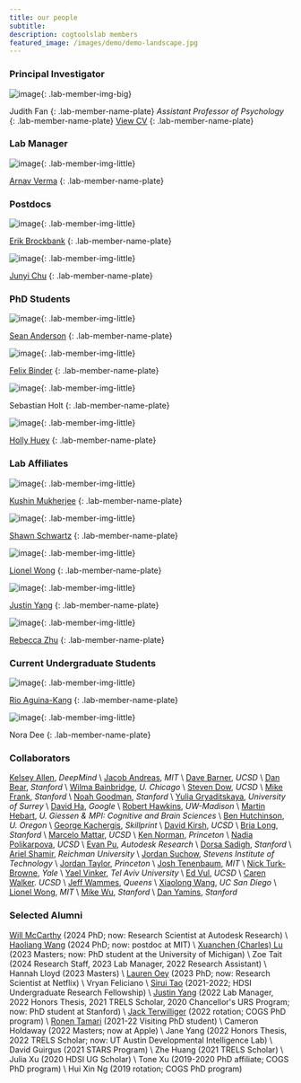 ```yaml
---
title: our people
subtitle: 
description: cogtoolslab members
featured_image: /images/demo/demo-landscape.jpg
---
```


### Principal Investigator

![image]({{site.baseurl}}/images/people/FanJE_photo.jpg){: .lab-member-img-big}

Judith Fan
{: .lab-member-name-plate}
_Assistant Professor of Psychology_
{: .lab-member-name-plate}
<a href="{{site.url}}/cv/FanJudith_CV.pdf" target="_blank" rel="noopener noreferrer">View CV</a>
{: .lab-member-name-plate}

### Lab Manager

![image]({{site.baseurl}}/images/people/VermaA_photo.jpeg){: .lab-member-img-little}

[Arnav Verma](https://www.arnavverma.com/)
{: .lab-member-name-plate}

<!-- ### Research Staff -->

### Postdocs

![image]({{site.baseurl}}/images/people/BrockbankE_photo.jpg){: .lab-member-img-little}

[Erik Brockbank](https://www.erikbrockbank.com/)
{: .lab-member-name-plate}

![image]({{site.baseurl}}/images/people/ChuJ_photo.png){: .lab-member-img-little}

[Junyi Chu](https://jchu10.github.io/)
{: .lab-member-name-plate}

### PhD Students

![image]({{site.baseurl}}/images/people/AndersonS_photo.png){: .lab-member-img-little}

[Sean Anderson](https://spascience.github.io/)
{: .lab-member-name-plate}

![image]({{site.baseurl}}/images/people/BinderF_photo.png){: .lab-member-img-little}

[Felix Binder](http://ac.felixbinder.net/)
{: .lab-member-name-plate}

![image]({{site.baseurl}}/images/people/HoltS_photo.jpg){: .lab-member-img-little}

Sebastian Holt
{: .lab-member-name-plate}

![image]({{site.baseurl}}/images/people/HueyH_photo.png){: .lab-member-img-little}

[Holly Huey](https://hollyhuey.github.io/)
{: .lab-member-name-plate}

### Lab Affiliates

![image]({{site.baseurl}}/images/people/MukherjeeK_photo.jpg){: .lab-member-img-little}

[Kushin Mukherjee](https://kushinm.github.io/)
{: .lab-member-name-plate}

![image]({{site.baseurl}}/images/people/SchwartzS_photo.jpg){: .lab-member-img-little}

[Shawn Schwartz](https://shawnschwartz.com/)
{: .lab-member-name-plate}

![image]({{site.baseurl}}/images/people/WongL_photo.png){: .lab-member-img-little}

[Lionel Wong](https://web.mit.edu/zyzzyva/www/academic.html)
{: .lab-member-name-plate}

![image]({{site.baseurl}}/images/people/YangJ_photo.jpg){: .lab-member-img-little}

[Justin Yang](https://justintheyang.github.io/)
{: .lab-member-name-plate}

![image]({{site.baseurl}}/images/people/ZhuR_photo.jpg){: .lab-member-img-little}

[Rebecca Zhu](https://profiles.stanford.edu/rebecca-zhu)
{: .lab-member-name-plate}



<!-- ### Masters Students -->

### Current Undergraduate Students

![image]({{site.baseurl}}/images/people/AguinaKangR_photo.jpeg){: .lab-member-img-little}

[Rio Aguina-Kang](https://www.linkedin.com/in/raguinak/)
{: .lab-member-name-plate}

![image]({{site.baseurl}}/images/people/DeeN_photo.png){: .lab-member-img-little}

Nora Dee
{: .lab-member-name-plate}

### Collaborators
[Kelsey Allen](https://web.mit.edu/krallen/www/), _DeepMind_ \\
[Jacob Andreas](https://www.mit.edu/~jda/), _MIT_ \\
[Dave Barner](http://www.ladlab.com/), _UCSD_ \\
[Dan Bear](http://neuroailab.stanford.edu/), _Stanford_ \\
[Wilma Bainbridge](https://brainbridgelab.uchicago.edu/), _U. Chicago_ \\
[Steven Dow](http://spdow.ucsd.edu/), _UCSD_ \\
[Mike Frank](https://web.stanford.edu/~mcfrank/), _Stanford_ \\
[Noah Goodman](https://cocolab.stanford.edu/), _Stanford_ \\
[Yulia Gryaditskaya](https://yulia.gryaditskaya.com/), _University of Surrey_ \\
[David Ha](http://otoro.net/), _Google_ \\
[Robert Hawkins](https://rdhawkins.com/), _UW-Madison_ \\
[Martin Hebart](http://martin-hebart.de/), _U. Giessen & MPI: Cognitive and Brain Sciences_ \\
[Ben Hutchinson](https://hulacon.uoregon.edu/), _U. Oregon_ \\
[George Kachergis](https://kachergis.com/), _Skillprint_ \\
[David Kirsh](http://adrenaline.ucsd.edu/kirsh/), _UCSD_ \\
[Bria Long](https://www.brialong.com/), _Stanford_ \\
[Marcelo Mattar](https://mattarlab.ucsd.edu/), _UCSD_ \\
[Ken Norman](https://compmem.princeton.edu/), _Princeton_ \\
[Nadia Polikarpova](https://cseweb.ucsd.edu/~npolikarpova/), _UCSD_ \\
[Evan Pu](https://evanthebouncy.github.io/), _Autodesk Research_ \\
[Dorsa Sadigh](https://dorsa.fyi/), _Stanford_ \\
[Ariel Shamir](https://faculty.runi.ac.il/arik/site/index.asp), _Reichman University_ \\
[Jordan Suchow](https://suchow.io/), _Stevens Institute of Technology_ \\
[Jordan Taylor](http://ipalab.princeton.edu/), _Princeton_ \\
[Josh Tenenbaum](https://cocosci.mit.edu/josh), _MIT_ \\
[Nick Turk-Browne](https://ntblab.yale.edu/), _Yale_ \\
[Yael Vinker](https://yael-vinker.github.io/website/), _Tel Aviv University_ \\
[Ed Vul](http://www.evullab.org/), _UCSD_ \\
[Caren Walker](http://elc-lab-ucsd.com/). _UCSD_ \\
[Jeff Wammes](https://www.thelamplab.ca/), _Queens_ \\
[Xiaolong Wang](https://xiaolonw.github.io/), _UC San Diego_ \\
[Lionel Wong](https://web.mit.edu/zyzzyva/www/academic.html), _MIT_ \\
[Mike Wu](https://www.mikehwu.com/), _Stanford_ \\
[Dan Yamins](http://neuroailab.stanford.edu/), _Stanford_

### Selected Alumni
[Will McCarthy](http://wpmccarthy.com/) (2024 PhD; now: Research Scientist at Autodesk Research) \\
[Haoliang Wang](https://haoliangwang.github.io/) (2024 PhD; now: postdoc at MIT) \\
[Xuanchen (Charles) Lu](https://xuanchenlu.com/) (2023 Masters; now: PhD student at the University of Michigan) \\
Zoe Tait (2024 Research Staff, 2023 Lab Manager, 2022 Research Assistant) \\
Hannah Lloyd (2023 Masters) \\
[Lauren Oey](https://la-oey.github.io/) (2023 PhD; now: Research Scientist at Netflix) \\
Vryan Feliciano \\
[Sirui Tao](https://dylantao.github.io/) (2021-2022; HDSI Undergraduate Research Fellowship) \\
[Justin Yang](https://justintheyang.github.io/) (2022 Lab Manager, 2022 Honors Thesis, 2021 TRELS Scholar, 2020 Chancellor's URS Program; now: PhD student at Stanford) \\
[Jack Terwilliger](http://jackterwilliger.com/) (2022 rotation; COGS PhD program) \\
[Ronen Tamari](https://ronentk.github.io/) (2021-22 Visiting PhD student) \\
Cameron Holdaway (2022 Masters; now at Apple) \\
Jane Yang (2022 Honors Thesis, 2022 TRELS Scholar; now: UT Austin Developmental Intelligence Lab) \\
David Guirgus (2021 STARS Program) \\
Zhe Huang (2021 TRELS Scholar) \\
Julia Xu (2020 HDSI UG Scholar) \\
Tone Xu (2019-2020 PhD affiliate; COGS PhD program) \\
Hui Xin Ng (2019 rotation; COGS PhD program)